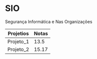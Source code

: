 # SIO
Segurança Informática e Nas Organizações


| Projetios     | Notas         |
| ------------- | ------------- |
| Projeto_1     | 13.5          |
| Projeto_2     | 15.17         |
